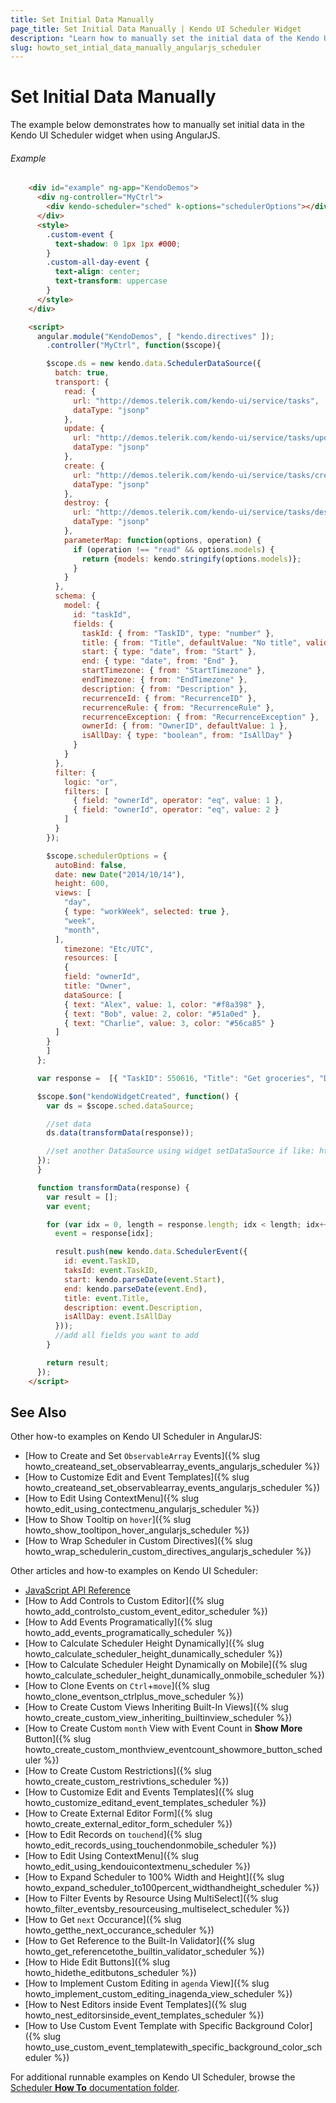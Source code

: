 ```yaml
---
title: Set Initial Data Manually
page_title: Set Initial Data Manually | Kendo UI Scheduler Widget
description: "Learn how to manually set the initial data of the Kendo UI Scheduler widget when using AngularJS."
slug: howto_set_intial_data_manually_angularjs_scheduler
---
```


# Set Initial Data Manually

The example below demonstrates how to manually set initial data in the Kendo UI Scheduler widget when using AngularJS.

###### Example

```html
    <div id="example" ng-app="KendoDemos">
      <div ng-controller="MyCtrl">
        <div kendo-scheduler="sched" k-options="schedulerOptions"></div>
      </div>
      <style>
        .custom-event {
          text-shadow: 0 1px 1px #000;
        }
        .custom-all-day-event {
          text-align: center;
          text-transform: uppercase
        }
      </style>
    </div>

    <script>
      angular.module("KendoDemos", [ "kendo.directives" ]);
        .controller("MyCtrl", function($scope){

        $scope.ds = new kendo.data.SchedulerDataSource({
          batch: true,
          transport: {
            read: {
              url: "http://demos.telerik.com/kendo-ui/service/tasks",
              dataType: "jsonp"
            },
            update: {
              url: "http://demos.telerik.com/kendo-ui/service/tasks/update",
              dataType: "jsonp"
            },
            create: {
              url: "http://demos.telerik.com/kendo-ui/service/tasks/create",
              dataType: "jsonp"
            },
            destroy: {
              url: "http://demos.telerik.com/kendo-ui/service/tasks/destroy",
              dataType: "jsonp"
            },
            parameterMap: function(options, operation) {
              if (operation !== "read" && options.models) {
                return {models: kendo.stringify(options.models)};
              }
            }
          },
          schema: {
            model: {
              id: "taskId",
              fields: {
                taskId: { from: "TaskID", type: "number" },
                title: { from: "Title", defaultValue: "No title", validation: { required: true } },
                start: { type: "date", from: "Start" },
                end: { type: "date", from: "End" },
                startTimezone: { from: "StartTimezone" },
                endTimezone: { from: "EndTimezone" },
                description: { from: "Description" },
                recurrenceId: { from: "RecurrenceID" },
                recurrenceRule: { from: "RecurrenceRule" },
                recurrenceException: { from: "RecurrenceException" },
                ownerId: { from: "OwnerID", defaultValue: 1 },
                isAllDay: { type: "boolean", from: "IsAllDay" }
              }
            }
          },
          filter: {
            logic: "or",
            filters: [
              { field: "ownerId", operator: "eq", value: 1 },
              { field: "ownerId", operator: "eq", value: 2 }
            ]
          }
        });

        $scope.schedulerOptions = {
          autoBind: false,
          date: new Date("2014/10/14"),
          height: 600,
          views: [
            "day",
            { type: "workWeek", selected: true },
            "week",
            "month",
          ],
            timezone: "Etc/UTC",
            resources: [
            {
            field: "ownerId",
            title: "Owner",
            dataSource: [
            { text: "Alex", value: 1, color: "#f8a398" },
            { text: "Bob", value: 2, color: "#51a0ed" },
            { text: "Charlie", value: 3, color: "#56ca85" }
          ]
        }
        ]
      };

      var response =  [{ "TaskID": 550616, "Title": "Get groceries", "Description": "go to food store", "IsAllDay": false, "Start": "\/Date(1413230400000)\/", "End": "\/Date(1413235800000)\/", "StartTimezone": null, "EndTimezone": null, "RecurrenceRule": null, "RecurrenceException": null, "Resource": 2 }, { "TaskID": 550615, "Title": "Get hair done", "Description": "barber shop visit", "IsAllDay": false, "Start": "\/Date(1413216000000)\/", "End": "\/Date(1413217800000)\/", "StartTimezone": null, "EndTimezone": null, "RecurrenceRule": null, "RecurrenceException": null, "Resource": 2 }];

      $scope.$on("kendoWidgetCreated", function() {
        var ds = $scope.sched.dataSource;

        //set data
        ds.data(transformData(response));

        //set another DataSource using widget setDataSource if like: http://docs.telerik.com/kendo-ui/api/javascript/ui/scheduler#methods-setDataSource
      });
      }

      function transformData(response) {
        var result = [];
        var event;

        for (var idx = 0, length = response.length; idx < length; idx++) {
          event = response[idx];

          result.push(new kendo.data.SchedulerEvent({
            id: event.TaskID,
            taksId: event.TaskID,
            start: kendo.parseDate(event.Start),
            end: kendo.parseDate(event.End),
            title: event.Title,
            description: event.Description,
            isAllDay: event.IsAllDay
          }));
          //add all fields you want to add
        }

        return result;
      });
    </script>
```

## See Also 

Other how-to examples on Kendo UI Scheduler in AngularJS:

* [How to Create and Set `ObservableArray` Events]({% slug howto_createand_set_observablearray_events_angularjs_scheduler %})
* [How to Customize Edit and Event Templates]({% slug howto_createand_set_observablearray_events_angularjs_scheduler %})
* [How to Edit Using ContextMenu]({% slug howto_edit_using_contectmenu_angularjs_scheduler %})
* [How to Show Тooltip on `hover`]({% slug howto_show_tooltipon_hover_angularjs_scheduler %})
* [How to Wrap Scheduler in Custom Directives]({% slug howto_wrap_schedulerin_custom_directives_angularjs_scheduler %})

Other articles and how-to examples on Kendo UI Scheduler:

* [JavaScript API Reference](/api/javascript/ui/scheduler)
* [How to Add Controls to Custom Editor]({% slug howto_add_controlsto_custom_event_editor_scheduler %})
* [How to Add Events Programatically]({% slug howto_add_events_programatically_scheduler %})
* [How to Calculate Scheduler Height Dynamically]({% slug howto_calculate_scheduler_height_dunamically_scheduler %})
* [How to Calculate Scheduler Height Dynamically on Mobile]({% slug howto_calculate_scheduler_height_dunamically_onmobile_scheduler %})
* [How to Clone Events on `Ctrl`+`move`]({% slug howto_clone_eventson_ctrlplus_move_scheduler %})
* [How to Create Custom Views Inheriting Built-In Views]({% slug howto_create_custom_view_inheriting_builtinview_scheduler %})
* [How to Create Custom `month` View with Event Count in **Show More** Button]({% slug howto_create_custom_monthview_eventcount_showmore_button_scheduler %})
* [How to Create Custom Restrictions]({% slug howto_create_custom_restrivtions_scheduler %})
* [How to Customize Edit and Events Templates]({% slug howto_customize_editand_event_templates_scheduler %})
* [How to Create External Editor Form]({% slug howto_create_external_editor_form_scheduler %})
* [How to Edit Records on `touchend`]({% slug howto_edit_records_using_touchendonmobile_scheduler %})
* [How to Edit Using ContextMenu]({% slug howto_edit_using_kendouicontextmenu_scheduler %})
* [How to Expand Scheduler to 100% Width and Height]({% slug howto_expand_scheduler_to100percent_widthandheight_scheduler %})
* [How to Filter Events by Resource Using MultiSelect]({% slug howto_filter_eventsby_resourceusing_multiselect_scheduler %})
* [How to Get `next` Occurance]({% slug howto_getthe_next_occurance_scheduler %})
* [How to Get Reference to the Built-In Validator]({% slug howto_get_referencetothe_builtin_validator_scheduler %})
* [How to Hide Edit Buttons]({% slug howto_hidethe_editbutons_scheduler %})
* [How to Implement Custom Editing in `agenda` View]({% slug howto_implement_custom_editing_inagenda_view_scheduler %})
* [How to Nest Editors inside Event Templates]({% slug howto_nest_editorsinside_event_templates_scheduler %})
* [How to Use Custom Event Template with Specific Background Color]({% slug howto_use_custom_event_templatewith_specific_background_color_scheduler %})

For additional runnable examples on Kendo UI Scheduler, browse the [Scheduler **How To** documentation folder](http://docs.telerik.com/kendo-ui/web/scheduler/how-to).